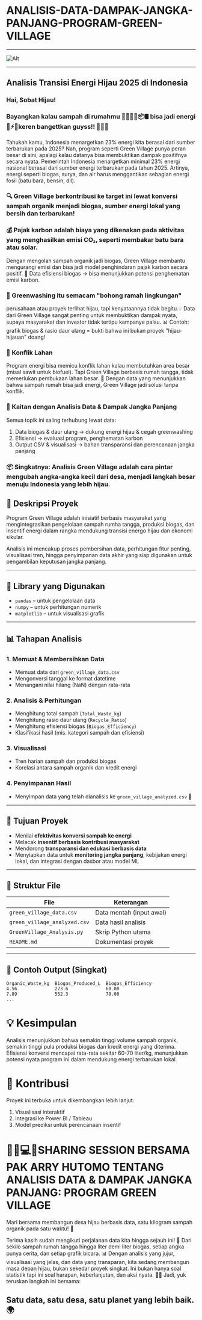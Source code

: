 # ANALISIS-DATA-DAMPAK-JANGKA-PANJANG-PROGRAM-GREEN-VILLAGE
___________________________________________________________________________________________________________________________________________________________________________
![Alt](https://github.com/ulanndari/ANALISIS--DATA-DAMPAK-JANGKA-PANJANG-PROGRAM-GREEN-VILLAGE/blob/main/green_village.jpg.png?raw=true)
___________________________________________________________________________________________________________________________________________________________________________
## Analisis Transisi Energi Hijau 2025 di Indonesia
### Hai, Sobat Hijau!
 
### Bayangkan kalau sampah di rumahmu 🍌🥬🍂🧴📦🛢️ bisa jadi energi 🔋⚡🔥keren bangettkan guyss!! 💪😄🌈
Tahukah kamu, Indonesia menargetkan 23% energi kita berasal dari sumber terbarukan pada 2025? Nah, program seperti Green Village punya peran besar di sini, apalagi kalau datanya bisa membuktikan dampak positifnya secara nyata.
Pemerintah Indonesia menargetkan minimal 23% energi nasional berasal dari sumber energi terbarukan pada tahun 2025. Artinya, energi seperti biogas, surya, dan air harus menggantikan sebagian energi fosil (batu bara, bensin, dll).
### 🔍 Green Village berkontribusi ke target ini lewat konversi sampah organik menjadi biogas, sumber energi lokal yang bersih dan terbarukan!

### 💰 Pajak karbon adalah biaya yang dikenakan pada aktivitas yang menghasilkan emisi CO₂, seperti membakar batu bara atau solar.
Dengan mengolah sampah organik jadi biogas, Green Village membantu mengurangi emisi dan bisa jadi model penghindaran pajak karbon secara positif.
🔎 Data efisiensi biogas → bisa menunjukkan potensi penghematan emisi karbon.

### 🧼 Greenwashing itu semacam "bohong ramah lingkungan"
perusahaan atau proyek terlihat hijau, tapi kenyataannya tidak begitu.💡 Data dari Green Village sangat penting untuk membuktikan dampak nyata, supaya masyarakat dan investor tidak tertipu kampanye palsu. 📊 Contoh: grafik biogas & rasio daur ulang = bukti bahwa ini bukan proyek "hijau-hijauan" doang!

### 🌾 Konflik Lahan
Program energi bisa memicu konflik lahan kalau membutuhkan area besar (misal sawit untuk biofuel). Tapi Green Village berbasis rumah tangga, tidak memerlukan pembukaan lahan besar.
🚀 Dengan data yang menunjukkan bahwa sampah rumah bisa jadi energi, Green Village jadi solusi tanpa konflik.

### 🔄 Kaitan dengan Analisis Data & Dampak Jangka Panjang
Semua topik ini saling terhubung lewat data:
1. Data biogas & daur ulang → dukung energi hijau & cegah greenwashing
2. Efisiensi → evaluasi program, penghematan karbon
3. Output CSV & visualisasi → bahan transparansi dan perencanaan jangka panjang

### 📦 Singkatnya: Analisis Green Village adalah cara pintar mengubah angka-angka kecil dari desa, menjadi langkah besar menuju Indonesia yang lebih hijau.

## 📘 Deskripsi Proyek

Program Green Village adalah inisiatif berbasis masyarakat yang mengintegrasikan pengelolaan sampah rumha tangga, produksi biogas, dan insentif energi dalam rangka mendukung transisi energo hijau dan ekonomi sikular.

Analisis ini mencakup proses pembersihan data, perhitungan fitur penting, visualisasi tren, hingga penyimpanan data akhir yang siap digunakan untuk pengambilan keputusan jangka panjang.

---

## 🧰 Library yang Digunakan

- `pandas` – untuk pengelolaan data
- `numpy` – untuk perhitungan numerik
- `matplotlib` – untuk visualisasi grafik

---

## 📊 Tahapan Analisis

### 1. Memuat & Membersihkan Data
- Memuat data dari `green_village_data.csv`
- Mengonversi tanggal ke format datetime
- Menangani nilai hilang (NaN) dengan rata-rata

### 2. Analisis & Perhitungan
- Menghitung total sampah (`Total_Waste_kg`)
- Menghitung rasio daur ulang (`Recycle_Ratio`)
- Menghitung efisiensi biogas (`Biogas_Efficiency`)
- Klasifikasi hasil (mis. kategori sampah dan efisiensi)

### 3. Visualisasi
- Tren harian sampah dan produksi biogas
- Korelasi antara sampah organik dan kredit energi

### 4. Penyimpanan Hasil
- Menyimpan data yang telah dianalisis ke `green_village_analyzed.csv` 💾

---

## 🎯 Tujuan Proyek

- Menilai **efektivitas konversi sampah ke energi**
- Melacak **insentif berbasis kontribusi masyarakat**
- Mendorong **transparansi dan edukasi berbasis data**
- Menyiapkan data untuk **monitoring jangka panjang**, kebijakan energi lokal, dan integrasi dengan dasbor atau model ML

---

## 📁 Struktur File

| File | Keterangan |
|------|------------|
| `green_village_data.csv` | Data mentah (input awal) |
| `green_village_analyzed.csv` | Data hasil analisis |
| `GreenVillage_Analysis.py` | Skrip Python utama |
| `README.md` | Dokumentasi proyek |

---

## 🚀 Contoh Output (Singkat)

```text
Organic_Waste_kg  Biogas_Produced_L  Biogas_Efficiency
4.56              273.6              60.00
7.89              552.3              70.00
...

```
# 💡 Kesimpulan
Analisis menunjukkan bahwa semakin tinggi volume sampah organik, semakin tinggi pula produksi biogas dan kredit energi yang diterima.
Efisiensi konversi mencapai rata-rata sekitar 60-70 liter/kg, menunjukkan potensi nyata program ini dalam mendukung energi terbarukan lokal.

# 🙌 Kontribusi
Proyek ini terbuka untuk dikembangkan lebih lanjut:
1. Visualisasi interaktif
2. Integrasi ke Power BI / Tableau
3. Model prediksi untuk perencanaan insentif

# 👨‍🏫💻📝SHARING SESSION BERSAMA PAK ARRY HUTOMO TENTANG ANALISIS DATA & DAMPAK JANGKA PANJANG: PROGRAM GREEN VILLAGE


Mari bersama membangun desa hijau berbasis data, satu kilogram sampah organik pada satu waktu! 🌿

Terima kasih sudah mengikuti perjalanan data kita hingga sejauh ini! 🎉
Dari sekilo sampah rumah tangga hingga liter demi liter biogas,
setiap angka punya cerita, dan setiap grafik bicara.
📊 Dengan analisis yang jujur, visualisasi yang jelas, dan data yang transparan,
kita sedang membangun masa depan hijau, bukan sekedar proyek singkat.
Ini bukan hanya soal statistik tapi ini soal harapan, keberlanjutan, dan aksi nyata. 🌱💚
Jadi, yuk teruskan langkah ini bersama:
## Satu data, satu desa, satu planet yang lebih baik. 🌍


